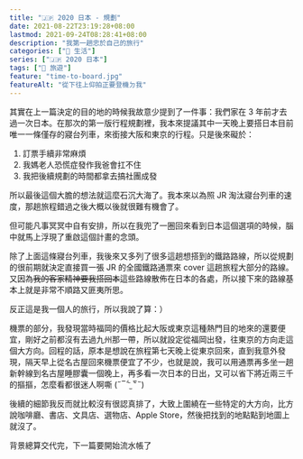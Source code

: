 ```yaml
---
title: "🇯🇵 2020 日本 - 規劃"
date: 2021-08-22T23:19:28+08:00
lastmod: 2021-09-24T08:28:41+08:00
description: "我第一趟忠於自己的旅行"
categories: ["🍫 生活"]
series: ["🇯🇵 2020 日本"]
tags: ["🧳 旅遊"]
feature: "time-to-board.jpg"
featureAlt: "從下往上仰拍正要登機ㄉ我"
---
```


其實在上一篇決定的目的地的時候我故意少提到了一件事：我們家在 3 年前才去過一次日本。在那次的第一版行程規劃裡，我本來提議其中一天晚上要搭日本目前唯一一條僅存的寢台列車，來銜接大阪和東京的行程。只是後來礙於：

1. 訂票手續非常麻煩
2. 我媽老人恐慌症發作我爸會扛不住
3. 我把後續規劃的時間都拿去搞社團成發

所以最後這個大膽的想法就這麼石沉大海了。我本來以為照 JR 淘汰寢台列車的速度，那趟旅程錯過之後大概以後就很難有機會了。

但可能凡事冥冥中自有安排，所以在我兜了一圈回來看到日本這個選項的時候，腦中就馬上浮現了重啟這個計畫的念頭。

除了上面這條寢台列車，我後來又多列了很多這趟想搭到的鐵路路線，所以從規劃的很前期就決定直接買一張 JR 的全國鐵路通票來 cover 這趟旅程大部分的路線。又因為~~我的客家精神要我搭回本~~這些路線散佈在日本的各處，所以接下來的路線基本上就是非常不順路又匪夷所思。

反正這是我一個人的旅行，所以我說了算：）

機票的部分，我發現當時福岡的價格比起大阪或東京這種熱門目的地來的還要便宜，剛好之前都沒有去過九州那一帶，所以就設定從福岡出發，往東京的方向走這個大方向。回程的話，原本是想說在旅程第七天晚上從東京回來，直到我意外發現，隔天早上從名古屋回來機票便宜了不少，也就是說，我可以用通票再多坐一趟新幹線到名古屋睡膠囊一個晚上，再多看一次日本的日出，又可以省下將近兩三千的摳摳，怎麼看都很迷人啊嘶 (˶‾᷄ ⁻̫ ‾᷅˵)

後續的細節我反而就比較沒有很認真排了，大致上圍繞在一些特定的大方向，比方說咖啡廳、書店、文具店、選物店、Apple Store，然後把找到的地點點到地圖上就沒了。

背景總算交代完，下一篇要開始流水帳了
